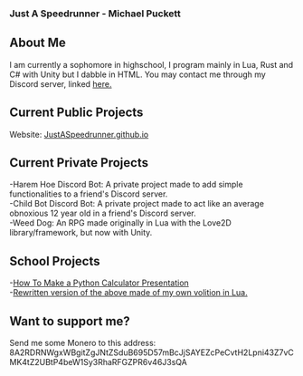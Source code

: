 ### Just A Speedrunner - Michael Puckett
## About Me
I am currently a sophomore in highschool, I program mainly in Lua, Rust and C# with Unity but I dabble in HTML.
You may contact me through my Discord server, linked [here.](https://discord.gg/9xKQQYkdzH)

## Current Public Projects
Website: [JustASpeedrunner.github.io](https://justaspeedrunner.github.io/)

## Current Private Projects
-Harem Hoe Discord Bot: A private project made to add simple functionalities to a friend's Discord server.  
-Child Bot Discord Bot: A private project made to act like an average obnoxious 12 year old in a friend's Discord server.  
-Weed Dog: An RPG made originally in Lua with the Love2D library/framework, but now with Unity.  

## School Projects
-[How To Make a Python Calculator Presentation](https://github.com/JustASpeedrunner/DigitalLiteracyCalculator)  
-[Rewritten version of the above made of my own volition in Lua.](https://github.com/JustASpeedrunner/DigitalLiteracyCalculatorRewrite)  

## Want to support me?
Send me some Monero to this address:
8A2RDRNWgxWBgitZgJNtZSduB695D57mBcJjSAYEZcPeCvtH2Lpni43Z7vCMK4tZ2UBtP4beW1Sy3RhaRFGZPR6v46J3sQA
